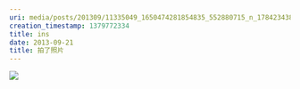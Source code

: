 ```yaml
---
uri: media/posts/201309/11335049_1650474281854835_552880715_n_17842343893033595.jpg
creation_timestamp: 1379772334
title: ins
date: 2013-09-21
title: 拍了照片
---
```


![](media/posts/201309/11335049_1650474281854835_552880715_n_17842343893033595.jpg)

